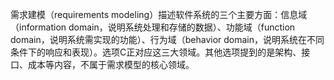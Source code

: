 需求建模（requirements modeling）描述软件系统的三个主要方面：信息域（information domain，说明系统处理和存储的数据）、功能域（function domain，说明系统需实现的功能）、行为域（behavior domain，说明系统在不同条件下的响应和表现）。选项C正对应这三大领域。其他选项提到的是架构、接口、成本等内容，不属于需求模型的核心领域。